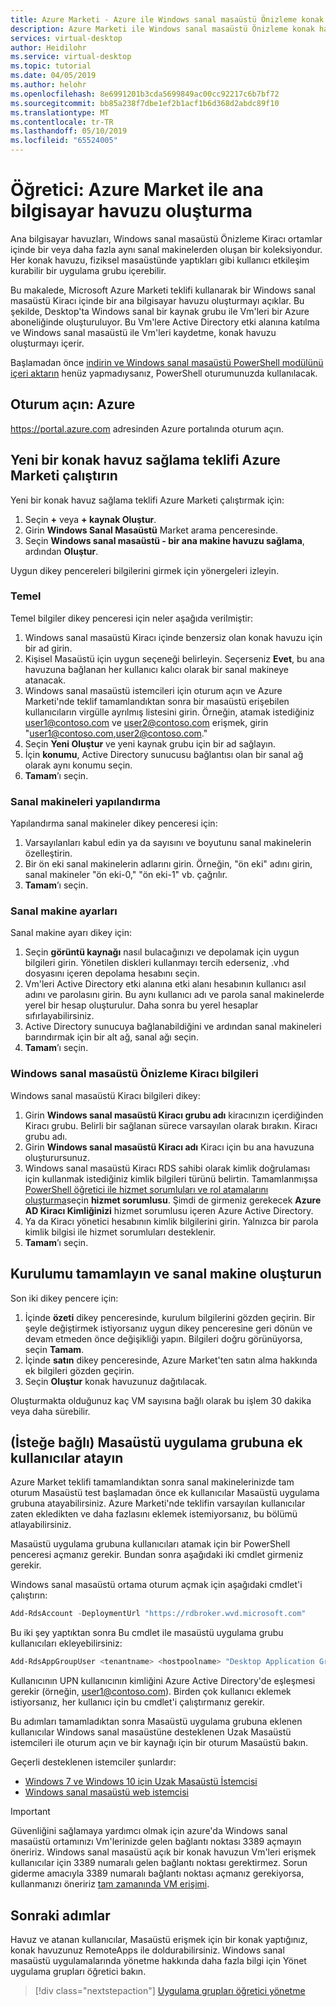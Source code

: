 ```yaml
---
title: Azure Marketi - Azure ile Windows sanal masaüstü Önizleme konak havuz oluşturma
description: Azure Marketi ile Windows sanal masaüstü Önizleme konak havuzu oluşturma
services: virtual-desktop
author: Heidilohr
ms.service: virtual-desktop
ms.topic: tutorial
ms.date: 04/05/2019
ms.author: helohr
ms.openlocfilehash: 8e6991201b3cda5699849ac00cc92217c6b7bf72
ms.sourcegitcommit: bb85a238f7dbe1ef2b1acf1b6d368d2abdc89f10
ms.translationtype: MT
ms.contentlocale: tr-TR
ms.lasthandoff: 05/10/2019
ms.locfileid: "65524005"
---
```

# <a name="tutorial-create-a-host-pool-with-azure-marketplace"></a>Öğretici: Azure Market ile ana bilgisayar havuzu oluşturma

Ana bilgisayar havuzları, Windows sanal masaüstü Önizleme Kiracı ortamlar içinde bir veya daha fazla aynı sanal makinelerden oluşan bir koleksiyondur. Her konak havuzu, fiziksel masaüstünde yaptıkları gibi kullanıcı etkileşim kurabilir bir uygulama grubu içerebilir.

Bu makalede, Microsoft Azure Marketi teklifi kullanarak bir Windows sanal masaüstü Kiracı içinde bir ana bilgisayar havuzu oluşturmayı açıklar. Bu şekilde, Desktop'ta Windows sanal bir kaynak grubu ile Vm'leri bir Azure aboneliğinde oluşturuluyor. Bu Vm'lere Active Directory etki alanına katılma ve Windows sanal masaüstü ile Vm'leri kaydetme, konak havuzu oluşturmayı içerir.

Başlamadan önce [indirin ve Windows sanal masaüstü PowerShell modülünü içeri aktarın](https://docs.microsoft.com/powershell/windows-virtual-desktop/overview) henüz yapmadıysanız, PowerShell oturumunuzda kullanılacak.

## <a name="sign-in-to-azure"></a>Oturum açın: Azure

<https://portal.azure.com> adresinden Azure portalında oturum açın.

## <a name="run-the-azure-marketplace-offering-to-provision-a-new-host-pool"></a>Yeni bir konak havuz sağlama teklifi Azure Marketi çalıştırın

Yeni bir konak havuz sağlama teklifi Azure Marketi çalıştırmak için:

1. Seçin **+** veya **+ kaynak Oluştur**.
2. Girin **Windows Sanal Masaüstü** Market arama penceresinde.
3. Seçin **Windows sanal masaüstü - bir ana makine havuzu sağlama**, ardından **Oluştur**.

Uygun dikey pencereleri bilgilerini girmek için yönergeleri izleyin.

### <a name="basics"></a>Temel

Temel bilgiler dikey penceresi için neler aşağıda verilmiştir:

1. Windows sanal masaüstü Kiracı içinde benzersiz olan konak havuzu için bir ad girin.
2. Kişisel Masaüstü için uygun seçeneği belirleyin. Seçerseniz **Evet**, bu ana havuzuna bağlanan her kullanıcı kalıcı olarak bir sanal makineye atanacak.
3. Windows sanal masaüstü istemcileri için oturum açın ve Azure Marketi'nde teklif tamamlandıktan sonra bir masaüstü erişebilen kullanıcıların virgülle ayrılmış listesini girin. Örneğin, atamak istediğiniz user1@contoso.com ve user2@contoso.com erişmek, girin "user1@contoso.com,user2@contoso.com."
4. Seçin **Yeni Oluştur** ve yeni kaynak grubu için bir ad sağlayın.
5. İçin **konumu**, Active Directory sunucusu bağlantısı olan bir sanal ağ olarak aynı konumu seçin.
6. **Tamam**’ı seçin.

### <a name="configure-virtual-machines"></a>Sanal makineleri yapılandırma

Yapılandırma sanal makineler dikey penceresi için:

1. Varsayılanları kabul edin ya da sayısını ve boyutunu sanal makinelerin özelleştirin.
2. Bir ön eki sanal makinelerin adlarını girin. Örneğin, "ön eki" adını girin, sanal makineler "ön eki-0," "ön eki-1" vb. çağrılır.
3. **Tamam**’ı seçin.

### <a name="virtual-machine-settings"></a>Sanal makine ayarları

Sanal makine ayarı dikey için:

1. Seçin **görüntü kaynağı** nasıl bulacağınızı ve depolamak için uygun bilgileri girin. Yönetilen diskleri kullanmayı tercih ederseniz, .vhd dosyasını içeren depolama hesabını seçin.
2. Vm'leri Active Directory etki alanına etki alanı hesabının kullanıcı asıl adını ve parolasını girin. Bu aynı kullanıcı adı ve parola sanal makinelerde yerel bir hesap oluşturulur. Daha sonra bu yerel hesaplar sıfırlayabilirsiniz.
3. Active Directory sunucuya bağlanabildiğini ve ardından sanal makineleri barındırmak için bir alt ağ, sanal ağı seçin.
4. **Tamam**’ı seçin.

### <a name="windows-virtual-desktop-preview-tenant-information"></a>Windows sanal masaüstü Önizleme Kiracı bilgileri

Windows sanal masaüstü Kiracı bilgileri dikey:

1. Girin **Windows sanal masaüstü Kiracı grubu adı** kiracınızın içerdiğinden Kiracı grubu. Belirli bir sağlanan sürece varsayılan olarak bırakın. Kiracı grubu adı.
2. Girin **Windows sanal masaüstü Kiracı adı** Kiracı için bu ana havuzuna oluşturursunuz.
3. Windows sanal masaüstü Kiracı RDS sahibi olarak kimlik doğrulaması için kullanmak istediğiniz kimlik bilgileri türünü belirtin. Tamamlanmışsa [PowerShell öğretici ile hizmet sorumluları ve rol atamalarını oluşturma](./create-service-principal-role-powershell.md)seçin **hizmet sorumlusu**. Şimdi de girmeniz gerekecek **Azure AD Kiracı Kimliğinizi** hizmet sorumlusu içeren Azure Active Directory.
4. Ya da Kiracı yönetici hesabının kimlik bilgilerini girin. Yalnızca bir parola kimlik bilgisi ile hizmet sorumluları desteklenir.
5. **Tamam**’ı seçin.

## <a name="complete-setup-and-create-the-virtual-machine"></a>Kurulumu tamamlayın ve sanal makine oluşturun

Son iki dikey pencere için:

1. İçinde **özeti** dikey penceresinde, kurulum bilgilerini gözden geçirin. Bir şeyle değiştirmek istiyorsanız uygun dikey penceresine geri dönün ve devam etmeden önce değişikliği yapın. Bilgileri doğru görünüyorsa, seçin **Tamam**.
2. İçinde **satın** dikey penceresinde, Azure Market'ten satın alma hakkında ek bilgileri gözden geçirin.
3. Seçin **Oluştur** konak havuzunuz dağıtılacak.

Oluşturmakta olduğunuz kaç VM sayısına bağlı olarak bu işlem 30 dakika veya daha sürebilir.

## <a name="optional-assign-additional-users-to-the-desktop-application-group"></a>(İsteğe bağlı) Masaüstü uygulama grubuna ek kullanıcılar atayın

Azure Market teklifi tamamlandıktan sonra sanal makinelerinizde tam oturum Masaüstü test başlamadan önce ek kullanıcılar Masaüstü uygulama grubuna atayabilirsiniz. Azure Marketi'nde teklifin varsayılan kullanıcılar zaten ekledikten ve daha fazlasını eklemek istemiyorsanız, bu bölümü atlayabilirsiniz.

Masaüstü uygulama grubuna kullanıcıları atamak için bir PowerShell penceresi açmanız gerekir. Bundan sonra aşağıdaki iki cmdlet girmeniz gerekir.

Windows sanal masaüstü ortama oturum açmak için aşağıdaki cmdlet'i çalıştırın:

```powershell
Add-RdsAccount -DeploymentUrl "https://rdbroker.wvd.microsoft.com"
```

Bu iki şey yaptıktan sonra Bu cmdlet ile masaüstü uygulama grubu kullanıcıları ekleyebilirsiniz:

```powershell
Add-RdsAppGroupUser <tenantname> <hostpoolname> "Desktop Application Group" -UserPrincipalName <userupn>
```

Kullanıcının UPN kullanıcının kimliğini Azure Active Directory'de eşleşmesi gerekir (örneğin, user1@contoso.com). Birden çok kullanıcı eklemek istiyorsanız, her kullanıcı için bu cmdlet'i çalıştırmanız gerekir.

Bu adımları tamamladıktan sonra Masaüstü uygulama grubuna eklenen kullanıcılar Windows sanal masaüstüne desteklenen Uzak Masaüstü istemcileri ile oturum açın ve bir kaynağı için bir oturum Masaüstü bakın.

Geçerli desteklenen istemciler şunlardır:

- [Windows 7 ve Windows 10 için Uzak Masaüstü İstemcisi](connect-windows-7-and-10.md)
- [Windows sanal masaüstü web istemcisi](connect-web.md)

>[!IMPORTANT]
>Güvenliğini sağlamaya yardımcı olmak için azure'da Windows sanal masaüstü ortamınızı Vm'lerinizde gelen bağlantı noktası 3389 açmayın öneririz. Windows sanal masaüstü açık bir konak havuzun Vm'leri erişmek kullanıcılar için 3389 numaralı gelen bağlantı noktası gerektirmez. Sorun giderme amacıyla 3389 numaralı bağlantı noktası açmanız gerekiyorsa, kullanmanızı öneririz [tam zamanında VM erişimi](https://docs.microsoft.com/azure/security-center/security-center-just-in-time).

## <a name="next-steps"></a>Sonraki adımlar

Havuz ve atanan kullanıcılar, Masaüstü erişmek için bir konak yaptığınız, konak havuzunuz RemoteApps ile doldurabilirsiniz. Windows sanal masaüstü uygulamalarında yönetme hakkında daha fazla bilgi için Yönet uygulama grupları öğretici bakın.

> [!div class="nextstepaction"]
> [Uygulama grupları öğretici yönetme](./manage-app-groups.md)
